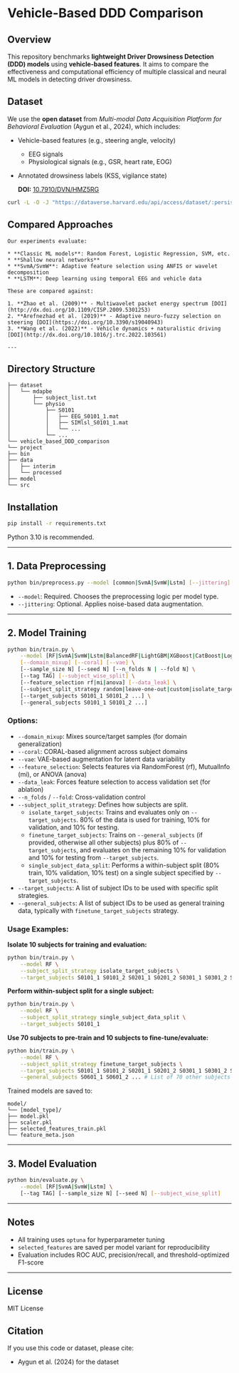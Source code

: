 # Vehicle-Based DDD Comparison

## Overview

This repository benchmarks **lightweight Driver Drowsiness Detection (DDD) models** using **vehicle-based features**. It aims to compare the effectiveness and computational efficiency of multiple classical and neural ML models in detecting driver drowsiness.

## Dataset

<!-- need to explain how to download complete dataset via API -->
We use the **open dataset** from *Multi-modal Data Acquisition Platform for Behavioral Evaluation* (Aygun et al., 2024), which includes:

* Vehicle-based features (e.g., steering angle, velocity)
    * EEG signals
    * Physiological signals (e.g., GSR, heart rate, EOG)
* Annotated drowsiness labels (KSS, vigilance state)

    **DOI:** [10.7910/DVN/HMZ5RG](https://doi.org/10.7910/DVN/HMZ5RG)
```sh
curl -L -O -J "https://dataverse.harvard.edu/api/access/dataset/:persistentId/?persistentId=doi:10.7910/DVN/HMZ5RG"
```

## Compared Approaches

    Our experiments evaluate:

    * **Classic ML models**: Random Forest, Logistic Regression, SVM, etc.
    * **Shallow neural networks**
    * **SvmA/SvmW**: Adaptive feature selection using ANFIS or wavelet decomposition
    * **LSTM**: Deep learning using temporal EEG and vehicle data

    These are compared against:

    1. **Zhao et al. (2009)** - Multiwavelet packet energy spectrum [DOI](http://dx.doi.org/10.1109/CISP.2009.5301253)
    2. **Arefnezhad et al. (2019)** - Adaptive neuro-fuzzy selection on steering [DOI](https://doi.org/10.3390/s19040943)
    3. **Wang et al. (2022)** - Vehicle dynamics + naturalistic driving [DOI](http://dx.doi.org/10.1016/j.trc.2022.103561)

    ---

## Directory Structure

```
├── dataset
│   └── mdapbe
│       ├── subject_list.txt
│       └── physio
│           ├── S0101
│           │   ├── EEG_S0101_1.mat
│           │   ├── SIMlsl_S0101_1.mat
│           │   └── ...
│           └── ...
└── vehicle_based_DDD_comparison
└── project
├── bin
├── data
│   ├── interim
│   └── processed
├── model
└── src
```

## Installation

```bash
pip install -r requirements.txt
```

Python 3.10 is recommended.

---

## 1. Data Preprocessing

```bash
python bin/preprocess.py --model [common|SvmA|SvmW|Lstm] [--jittering]
```

* `--model`: Required. Chooses the preprocessing logic per model type.
* `--jittering`: Optional. Applies noise-based data augmentation.

---

## 2. Model Training

```bash
python bin/train.py \
    --model [RF|SvmA|SvmW|Lstm|BalancedRF|LightGBM|XGBoost|CatBoost|LogisticRegression|SVM|DecisionTree|AdaBoost|GradientBoosting|K-Nearest\ Neighbors|MLP] \
    [--domain_mixup] [--coral] [--vae] \
    [--sample_size N] [--seed N] [--n_folds N | --fold N] \
    [--tag TAG] [--subject_wise_split] \
    [--feature_selection rf|mi|anova] [--data_leak] \
    [--subject_split_strategy random|leave-one-out|custom|isolate_target_subjects|finetune_target_subjects|single_subject_data_split] \
    [--target_subjects S0101_1 S0101_2 ...] \
    [--general_subjects S0101_1 S0101_2 ...]
```

### Options:

* `--domain_mixup`: Mixes source/target samples (for domain generalization)
* `--coral`: CORAL-based alignment across subject domains
* `--vae`: VAE-based augmentation for latent data variability
* `--feature_selection`: Selects features via RandomForest (rf), MutualInfo (mi), or ANOVA (anova)
* `--data_leak`: Forces feature selection to access validation set (for ablation)
* `--n_folds` / `--fold`: Cross-validation control
* `--subject_split_strategy`: Defines how subjects are split.
    * `isolate_target_subjects`: Trains and evaluates only on `--target_subjects`. 80% of the data is used for training, 10% for validation, and 10% for testing.
    * `finetune_target_subjects`: Trains on `--general_subjects` (if provided, otherwise all other subjects) plus 80% of `--target_subjects`, and evaluates on the remaining 10% for validation and 10% for testing from `--target_subjects`.
    * `single_subject_data_split`: Performs a within-subject split (80% train, 10% validation, 10% test) on a single subject specified by `--target_subjects`.
* `--target_subjects`: A list of subject IDs to be used with specific split strategies.
* `--general_subjects`: A list of subject IDs to be used as general training data, typically with `finetune_target_subjects` strategy.

### Usage Examples:

**Isolate 10 subjects for training and evaluation:**
```bash
python bin/train.py \
    --model RF \
    --subject_split_strategy isolate_target_subjects \
    --target_subjects S0101_1 S0101_2 S0201_1 S0201_2 S0301_1 S0301_2 S0401_1 S0401_2 S0501_1 S0501_2
```

**Perform within-subject split for a single subject:**
```bash
python bin/train.py \
    --model RF \
    --subject_split_strategy single_subject_data_split \
    --target_subjects S0101_1
```

**Use 70 subjects to pre-train and 10 subjects to fine-tune/evaluate:**
```bash
python bin/train.py \
    --model RF \
    --subject_split_strategy finetune_target_subjects \
    --target_subjects S0101_1 S0101_2 S0201_1 S0201_2 S0301_1 S0301_2 S0401_1 S0401_2 S0501_1 S0501_2 \
    --general_subjects S0601_1 S0601_2 ... # List of 70 other subjects
```

Trained models are saved to:

```
model/
└── [model_type]/
├── model.pkl
├── scaler.pkl
├── selected_features_train.pkl
└── feature_meta.json
```

---

## 3. Model Evaluation

```bash
python bin/evaluate.py \
    --model [RF|SvmA|SvmW|Lstm] \
    [--tag TAG] [--sample_size N] [--seed N] [--subject_wise_split]
```

---

## Notes

* All training uses `optuna` for hyperparameter tuning
* `selected_features` are saved per model variant for reproducibility
* Evaluation includes ROC AUC, precision/recall, and threshold-optimized F1-score

---

## License

MIT License

## Citation

If you use this code or dataset, please cite:

* Aygun et al. (2024) for the dataset